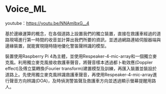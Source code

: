# Voice_ML
youtube：https://youtu.be/NNAmlbxG__4

基於邊緣運算的概念，在各個道路上設置我們的獨立裝置，直接在救護車經過的道路現場進行第一時間的收音並計算出我們所要的資訊，並透過網路連結伺服器端與邊緣裝置，就能實現隨時隨地優化警笛聲辨識的模型。

裝置使用Raspberry Pi 4為主體，並使用Respeaker-4-mic-array和一個獨立麥克風。利用獨立麥克風接收救護車聲音，將聲音樣本透過都卜勒效應(Doppler　effect)及傅立葉轉換(Fourier transform)建置模型及訓練，再匯入裝置並裝設於道路上。先使用獨立麥克風辨識救護車聲音，再使用Respeaker-4-mic-array進行聲音方向辨識(DOA)，及時偵測警笛聲及救護車方向並透過顯示螢幕提醒用路人。

